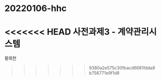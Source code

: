 # 20220106-hhc
<<<<<<< HEAD
사전과제3 - 계약관리시스템
=======
황희천
>>>>>>> 9380a2e575c30fbacd6681fdda8b756771e9f1d8
